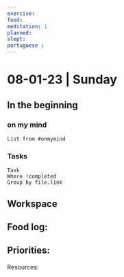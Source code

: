 ```yaml
---
exercise: 
food:
meditation: 1
planned:
slept:
portuguese :
---
```


# 08-01-23 | Sunday

## In the beginning

### on my mind
```dataview
List from #onmymind
```
### Tasks
```dataview
Task
Where !completed
Group by file.link
```


## Workspace


Food log:
- 

Priorities:
- 

Resources: